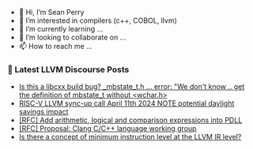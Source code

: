 - 👋 Hi, I’m Sean Perry
- 👀 I’m interested in compilers (c++, COBOL, llvm)
- 🌱 I’m currently learning ...
- 💞️ I’m looking to collaborate on ...
- 📫 How to reach me ...

<!---
s66perry/s66perry is a ✨ special ✨ repository because its `README.md` (this file) appears on your GitHub profile.
You can click the Preview link to take a look at your changes.
--->
### 📕 Latest LLVM Discourse Posts

<!-- DISCOURSE-LLVM:START -->
- [Is this a libcxx build bug? _mbstate_t.h ... error: &quot;We don&#39;t know .. get the definition of mbstate_t without &lt;wchar.h&gt;](https://discourse.llvm.org/t/is-this-a-libcxx-build-bug-mbstate-t-h-error-we-dont-know-get-the-definition-of-mbstate-t-without-wchar-h/78271#post_1)
- [RISC-V LLVM sync-up call April 11th 2024 NOTE potential daylight savings impact](https://discourse.llvm.org/t/risc-v-llvm-sync-up-call-april-11th-2024-note-potential-daylight-savings-impact/78269#post_1)
- [[RFC] Add arithmetic, logical and comparison expressions into PDLL](https://discourse.llvm.org/t/rfc-add-arithmetic-logical-and-comparison-expressions-into-pdll/78251#post_2)
- [[RFC] Proposal: Clang C/C++ language working group](https://discourse.llvm.org/t/rfc-proposal-clang-c-c-language-working-group/59840?page=3#post_53)
- [Is there a concept of minimum instruction level at the LLVM IR level?](https://discourse.llvm.org/t/is-there-a-concept-of-minimum-instruction-level-at-the-llvm-ir-level/78264#post_3)
<!-- DISCOURSE-LLVM:END -->
